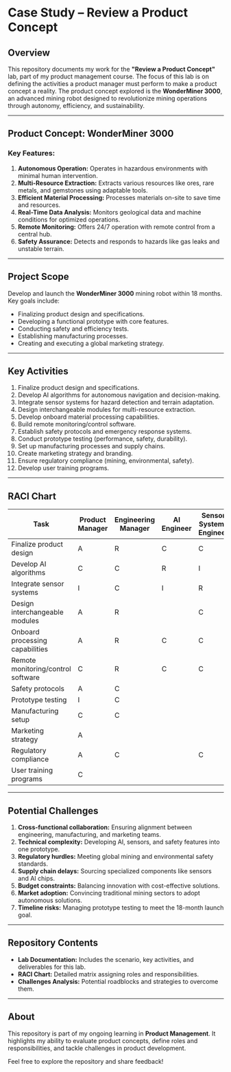 # Case Study – Review a Product Concept  

## Overview  
This repository documents my work for the **"Review a Product Concept"** lab, part of my product management course. The focus of this lab is on defining the activities a product manager must perform to make a product concept a reality. The product concept explored is the **WonderMiner 3000**, an advanced mining robot designed to revolutionize mining operations through autonomy, efficiency, and sustainability.  

---

## Product Concept: WonderMiner 3000  

### Key Features:  
1. **Autonomous Operation:** Operates in hazardous environments with minimal human intervention.  
2. **Multi-Resource Extraction:** Extracts various resources like ores, rare metals, and gemstones using adaptable tools.  
3. **Efficient Material Processing:** Processes materials on-site to save time and resources.  
4. **Real-Time Data Analysis:** Monitors geological data and machine conditions for optimized operations.  
5. **Remote Monitoring:** Offers 24/7 operation with remote control from a central hub.  
6. **Safety Assurance:** Detects and responds to hazards like gas leaks and unstable terrain.  

---

## Project Scope  
Develop and launch the **WonderMiner 3000** mining robot within 18 months. Key goals include:  
- Finalizing product design and specifications.  
- Developing a functional prototype with core features.  
- Conducting safety and efficiency tests.  
- Establishing manufacturing processes.  
- Creating and executing a global marketing strategy.  

---

## Key Activities  
1. Finalize product design and specifications.  
2. Develop AI algorithms for autonomous navigation and decision-making.  
3. Integrate sensor systems for hazard detection and terrain adaptation.  
4. Design interchangeable modules for multi-resource extraction.  
5. Develop onboard material processing capabilities.  
6. Build remote monitoring/control software.  
7. Establish safety protocols and emergency response systems.  
8. Conduct prototype testing (performance, safety, durability).  
9. Set up manufacturing processes and supply chains.  
10. Create marketing strategy and branding.  
11. Ensure regulatory compliance (mining, environmental, safety).  
12. Develop user training programs.  

---

## RACI Chart  

| **Task**                            | **Product Manager** | **Engineering Manager** | **AI Engineer** | **Sensor Systems Engineer** | **Manufacturing Lead** | **Marketing Manager** | **Safety Compliance Officer** | **QA Lead** | **Project Manager** | **Supply Chain Coordinator** |
|-------------------------------------|---------------------|--------------------------|-----------------|-----------------------------|-------------------------|-----------------------|-------------------------------|--------------|---------------------|-----------------------------|
| Finalize product design             | A                   | R                        | C               | C                           | I                       |                       |                               |              |                     |                             |
| Develop AI algorithms               | C                   | C                        | R               | I                           |                         |                       |                               |              | I                   |                             |
| Integrate sensor systems            | I                   | C                        | I               | R                           |                         |                       | C                             | C            |                     |                             |
| Design interchangeable modules      | A                   | R                        |                 | C                           | C                       |                       |                               | I            | I                   | C                           |
| Onboard processing capabilities     | A                   | R                        | C               | C                           | C                       |                       | C                             | C            |                     |                             |
| Remote monitoring/control software  | C                   | R                        | C               | C                           |                         |                       |                               |              | I                   |                             |
| Safety protocols                    | A                   | C                        |                 |                             |                         |                       | R                             | C            | I                   |                             |
| Prototype testing                   | I                   | C                        |                 |                             | C                       |                       | R                             | R            | A                   |                             |
| Manufacturing setup                 | C                   | C                        |                 |                             | R                       |                       | C                             | A            | C                   |                             |
| Marketing strategy                  | A                   |                          |                 |                             |                         | R                     |                               |              | C                   |                             |
| Regulatory compliance               | A                   | C                        |                 | C                           | C                       |                       | R                             | C            |                     |                             |
| User training programs              | C                   |                          |                 |                             |                         | R                     |                               | A            | C                   |                             |

---

## Potential Challenges  
1. **Cross-functional collaboration:** Ensuring alignment between engineering, manufacturing, and marketing teams.  
2. **Technical complexity:** Developing AI, sensors, and safety features into one prototype.  
3. **Regulatory hurdles:** Meeting global mining and environmental safety standards.  
4. **Supply chain delays:** Sourcing specialized components like sensors and AI chips.  
5. **Budget constraints:** Balancing innovation with cost-effective solutions.  
6. **Market adoption:** Convincing traditional mining sectors to adopt autonomous solutions.  
7. **Timeline risks:** Managing prototype testing to meet the 18-month launch goal.  

---

## Repository Contents  
- **Lab Documentation:** Includes the scenario, key activities, and deliverables for this lab.  
- **RACI Chart:** Detailed matrix assigning roles and responsibilities.  
- **Challenges Analysis:** Potential roadblocks and strategies to overcome them.  

---

## About  
This repository is part of my ongoing learning in **Product Management**. It highlights my ability to evaluate product concepts, define roles and responsibilities, and tackle challenges in product development.  

Feel free to explore the repository and share feedback!  
